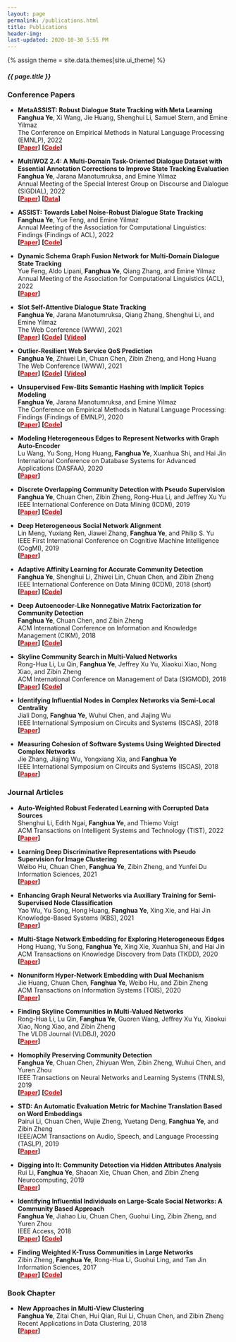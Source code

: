 ```yaml
---
layout: page
permalink: /publications.html
title: Publications
header-img: 
last-updated: 2020-10-30 5:55 PM
---
```

{% assign theme = site.data.themes[site.ui_theme] %}
<div class="blogcard  card-1 mb-4" style="width: 100%;">
  <div class="card-body">
    <h5 class="card-title text-center" style="font-size:{{ theme.post-title-size }};font-weight:{{ theme.post-font-weight }};">{{ page.title }}</h5>
  </div>
</div>


<!-- ### Preprints -->



### Conference Papers

+ **MetaASSIST: Robust Dialogue State Tracking with Meta Learning**<br/>
  **Fanghua Ye**, Xi Wang, Jie Huang, Shenghui Li, Samuel Stern, and Emine Yilmaz<br/>
  The Conference on Empirical Methods in Natural Language Processing (EMNLP), 2022<br/>
  **[[<font color=red>Paper</font>](https://arxiv.org/abs/2210.12397)]** **[[<font color=red>Code</font>](https://github.com/smartyfh/DST-MetaASSIST)]**

+ **MultiWOZ 2.4: A Multi-Domain Task-Oriented Dialogue Dataset with Essential Annotation Corrections to Improve State Tracking Evaluation**<br/>
  **Fanghua Ye**, Jarana Manotumruksa, and Emine Yilmaz<br/>
  Annual Meeting of the Special Interest Group on Discourse and Dialogue (SIGDIAL), 2022<br/>
  **[[<font color=red>Paper</font>](https://arxiv.org/abs/2104.00773)]** **[[<font color=red>Data</font>](https://github.com/smartyfh/MultiWOZ2.4)]**
  
+ **ASSIST: Towards Label Noise-Robust Dialogue State Tracking**<br/>
  **Fanghua Ye**, Yue Feng, and Emine Yilmaz<br/>
  Annual Meeting of the Association for Computational Linguistics: Findings (Findings of ACL), 2022<br/>
  **[[<font color=red>Paper</font>](https://aclanthology.org/2022.findings-acl.214.pdf)]** **[[<font color=red>Code</font>](https://github.com/smartyfh/DST-ASSIST)]**

+ **Dynamic Schema Graph Fusion Network for Multi-Domain Dialogue State Tracking**<br/>
  Yue Feng, Aldo Lipani, **Fanghua Ye**, Qiang Zhang, and Emine Yilmaz<br/>
  Annual Meeting of the Association for Computational Linguistics (ACL), 2022<br/>
  **[[<font color=red>Paper</font>](https://aclanthology.org/2022.acl-long.10.pdf)]**

+ **Slot Self-Attentive Dialogue State Tracking**<br/>
  **Fanghua Ye**, Jarana Manotumruksa, Qiang Zhang, Shenghui Li, and Emine Yilmaz<br/>
  The Web Conference (WWW), 2021<br/>
  **[[<font color=red>Paper</font>](https://arxiv.org/abs/2101.09374)]** **[[<font color=red>Code</font>](https://github.com/smartyfh/DST-STAR)]** **[[<font color=red>Video</font>](https://www.youtube.com/watch?v=xkw9NMFkygc)]**

+ **Outlier-Resilient Web Service QoS Prediction**<br/>
  **Fanghua Ye**, Zhiwei Lin, Chuan Chen, Zibin Zheng, and Hong Huang<br/>
  The Web Conference (WWW), 2021<br/>
  **[[<font color=red>Paper</font>](https://arxiv.org/abs/2006.01287)]** **[[<font color=red>Code</font>](https://github.com/smartyfh/CMF-CTF)]** **[[<font color=red>Video</font>](https://www.youtube.com/watch?v=CFpOIE_6lQM)]**

+ **Unsupervised Few-Bits Semantic Hashing with Implicit Topics Modeling**<br/>
  **Fanghua Ye**, Jarana Manotumruksa, and Emine Yilmaz<br/>
  The Conference on Empirical Methods in Natural Language Processing: Findings (Findings of EMNLP), 2020<br/>
  **[[<font color=red>Paper</font>](https://www.aclweb.org/anthology/2020.findings-emnlp.233.pdf)]** **[[<font color=red>Code</font>](https://github.com/smartyfh/WISH)]**

+ **Modeling Heterogeneous Edges to Represent Networks with Graph Auto-Encoder**<br/>
  Lu Wang, Yu Song, Hong Huang, **Fanghua Ye**, Xuanhua Shi, and Hai Jin<br/>
  International Conference on Database Systems for Advanced Applications (DASFAA), 2020<br/>
  **[[<font color=red>Paper</font>](https://link.springer.com/chapter/10.1007/978-3-030-59416-9_30)]**

+ **Discrete Overlapping Community Detection with Pseudo Supervision**<br/>
  **Fanghua Ye**, Chuan Chen, Zibin Zheng, Rong-Hua Li, and Jeffrey Xu Yu<br/>
  IEEE International Conference on Data Mining (ICDM), 2019<br/>
  **[[<font color=red>Paper</font>](https://ieeexplore.ieee.org/document/8970691)]** **[[<font color=red>Code</font>](https://github.com/smartyfh/DNMF)]**

+ **Deep Heterogeneous Social Network Alignment**<br/>
  Lin Meng, Yuxiang Ren, Jiawei Zhang, **Fanghua Ye**, and Philip S. Yu<br/>
  IEEE First International Conference on Cognitive Machine Intelligence (CogMI), 2019<br/>
  **[[<font color=red>Paper</font>](https://ieeexplore.ieee.org/abstract/document/8998782)]**
  
<!-- + **Hyper2vec: Biased Random Walk for Hyper-Network Embedding**<br/>
  Jie Huang, Chuan Chen, **Fanghua Ye**, Jiajing Wu, Zibin Zheng, and Guohui Ling<br/>
  International Conference on Database Systems for Advanced Applications (DASFAA), 2019 (short)<br/>
  **[[<font color=red>Paper</font>](https://doi.org/10.1007/978-3-030-18590-9_27)]**   -->

<!-- + **A Semi-Supervised Classification Approach for Multiple Time-Varying Networks with Total Variation**<br/>
  Yuzheng Li, Chuan Chen, **Fanghua Ye**, Zibin Zheng, and Guohui Ling<br/>
  International Conference on Database Systems for Advanced Applications (DASFAA), 2019 (short)<br/>
  **[[<font color=red>Paper</font>](https://doi.org/10.1007/978-3-030-18590-9_40)]**   -->

<!-- + **Nonnegative Spectral Clustering for Large-Scale Semi-Supervised Learning**<br/>
  Weibo Hu, Chuan Chen, **Fanghua Ye**, Zibin Zheng, and Guohui Ling<br/>
  International Conference on Database Systems for Advanced Applications (DASFAA), 2019 (short)<br/>
  **[[<font color=red>Paper</font>](https://doi.org/10.1007/978-3-030-18590-9_30)]** -->

+ **Adaptive Affinity Learning for Accurate Community Detection**<br/>
  **Fanghua Ye**, Shenghui Li, Zhiwei Lin, Chuan Chen, and Zibin Zheng<br/>
  IEEE International Conference on Data Mining (ICDM), 2018 (short) <br/>
  **[[<font color=red>Paper</font>](https://ieeexplore.ieee.org/abstract/document/8594997)]** **[[<font color=red>Code</font>](https://github.com/smartyfh/AANMF)]**

+ **Deep Autoencoder-Like Nonnegative Matrix Factorization for Community Detection**<br/>
  **Fanghua Ye**, Chuan Chen, and Zibin Zheng<br/>
  ACM International Conference on Information and Knowledge Management (CIKM), 2018 <br/>
  **[[<font color=red>Paper</font>](https://dl.acm.org/doi/abs/10.1145/3269206.3271697)]** **[[<font color=red>Code</font>](https://github.com/smartyfh/DANMF)]**

+ **Skyline Community Search in Multi-Valued Networks**<br/>
  Rong-Hua Li, Lu Qin, **Fanghua Ye**, Jeffrey Xu Yu, Xiaokui Xiao, Nong Xiao, and Zibin Zheng<br/>
  ACM International Conference on Management of Data (SIGMOD), 2018 <br/>
  **[[<font color=red>Paper</font>](https://dl.acm.org/doi/10.1145/3183713.3183736)]** **[[<font color=red>Code</font>](https://github.com/smartyfh/MAIC)]**

<!-- + **An Adaptive Semi-Local Algorithm for Node Ranking in Large Complex Networks**<br/>
  **Fanghua Ye**, Chuan Chen, Jie Zhang, Jiajing Wu, and Zibin Zheng<br/>
  International Conference on Service-Oriented Computing (ICSOC), 2018 (short) <br/>
  **[[<font color=red>Paper</font>](https://link.springer.com/chapter/10.1007/978-3-030-03596-9_36)]** -->

+ **Identifying Influential Nodes in Complex Networks via Semi-Local Centrality**<br/>
  Jiali Dong, **Fanghua Ye**, Wuhui Chen, and Jiajing Wu<br/>
  IEEE International Symposium on Circuits and Systems (ISCAS), 2018 <br/>
  **[[<font color=red>Paper</font>](https://ieeexplore.ieee.org/abstract/document/8351889)]**

+ **Measuring Cohesion of Software Systems Using Weighted Directed Complex Networks**<br/>
  Jie Zhang, Jiajing Wu, Yongxiang Xia, and **Fanghua Ye**<br/>
  IEEE International Symposium on Circuits and Systems (ISCAS), 2018 <br/>
  **[[<font color=red>Paper</font>](https://ieeexplore.ieee.org/abstract/document/8351747)]**
  
<!-- + **Efficient Influential Individuals Discovery on Service-Oriented Social Networks: A Community-Based Approach**<br/>
  **Fanghua Ye**, Jiahao Liu, Chuan Chen, Guohui Ling, Zibin Zheng, and Yuren Zhou<br/>
  International Conference on Service-Oriented Computing (ICSOC), 2017 (short) <br/>
  **[[<font color=red>Paper</font>](https://link.springer.com/chapter/10.1007/978-3-319-69035-3_44)]** -->
  


### Journal Articles

+ **Auto-Weighted Robust Federated Learning with Corrupted Data Sources**<br/>
  Shenghui Li, Edith Ngai, **Fanghua Ye**, and Thiemo Voigt<br/>
  ACM Transactions on Intelligent Systems and Technology (TIST), 2022<br/>
  **[[<font color=red>Paper</font>](https://arxiv.org/abs/2101.05880)]**

+ **Learning Deep Discriminative Representations with Pseudo Supervision for Image Clustering**<br/>
  Weibo Hu, Chuan Chen, **Fanghua Ye**, Zibin Zheng, and Yunfei Du<br/> 
  Information Sciences, 2021<br/>
  **[[<font color=red>Paper</font>](https://www.sciencedirect.com/science/article/pii/S0020025521003170)]**

+ **Enhancing Graph Neural Networks via Auxiliary Training for Semi-Supervised Node Classification**<br/>
  Yao Wu, Yu Song, Hong Huang, **Fanghua Ye**, Xing Xie, and Hai Jin<br/> 
  Knowledge-Based Systems (KBS), 2021<br/>
  **[[<font color=red>Paper</font>](https://doi.org/10.1016/j.knosys.2021.106884)]**

+ **Multi-Stage Network Embedding for Exploring Heterogeneous Edges**<br/>
  Hong Huang, Yu Song, **Fanghua Ye**, Xing Xie, Xuanhua Shi, and Hai Jin<br/>
  ACM Transactions on Knowledge Discovery from Data (TKDD), 2020<br/>
  **[[<font color=red>Paper</font>](https://dl.acm.org/doi/abs/10.1145/3415157)]**

+ **Nonuniform Hyper-Network Embedding with Dual Mechanism**<br/>
  Jie Huang, Chuan Chen, **Fanghua Ye**, Weibo Hu, and Zibin Zheng<br/>
  ACM Transactions on Information Systems (TOIS), 2020<br/>
  **[[<font color=red>Paper</font>](https://dl.acm.org/doi/abs/10.1145/3388924)]**

+ **Finding Skyline Communities in Multi-Valued Networks**<br/>
  Rong-Hua Li, Lu Qin, **Fanghua Ye**, Guoren Wang, Jeffrey Xu Yu, Xiaokui Xiao, Nong Xiao, and Zibin Zheng<br/>
  The VLDB Journal (VLDBJ), 2020<br/>
  **[[<font color=red>Paper</font>](https://link.springer.com/article/10.1007/s00778-020-00618-5)]**

+ **Homophily Preserving Community Detection**<br/>
  **Fanghua Ye**, Chuan Chen, Zhiyuan Wen, Zibin Zheng, Wuhui Chen, and Yuren Zhou<br/>
  IEEE Transactions on Neural Networks and Learning Systems (TNNLS), 2019<br/>
  **[[<font color=red>Paper</font>](https://ieeexplore.ieee.org/abstract/document/8827596)]** **[[<font color=red>Code</font>](https://github.com/smartyfh/HPNMF)]**

+ **STD: An Automatic Evaluation Metric for Machine Translation Based on Word Embeddings**<br/>
  Pairui Li, Chuan Chen, Wujie Zheng, Yuetang Deng, **Fanghua Ye**, and Zibin Zheng<br/>
  IEEE/ACM Transactions on Audio, Speech, and Language Processing (TASLP), 2019<br/>
  **[[<font color=red>Paper</font>](https://ieeexplore.ieee.org/abstract/document/8736840)]**

+ **Digging into It: Community Detection via Hidden Attributes Analysis**<br/>
  Rui Li, **Fanghua Ye**, Shaoan Xie, Chuan Chen, and Zibin Zheng<br/>
  Neurocomputing, 2019<br/>
  **[[<font color=red>Paper</font>](https://www.sciencedirect.com/science/article/abs/pii/S0925231218314036)]**

<!-- + **BGN: Identifying Influential Nodes in Complex Networks via Backward Generating Networks**<br/>
  Zhiwei Lin, **Fanghua Ye**, Chuan Chen, and Zibin Zheng<br/>
  IEEE Access, 2018<br/>
  **[[<font color=red>Paper</font>](https://ieeexplore.ieee.org/abstract/document/8491286)]** -->

+ **Identifying Influential Individuals on Large-Scale Social Networks: A Community Based Approach**<br/>
  **Fanghua Ye**, Jiahao Liu, Chuan Chen, Guohui Ling, Zibin Zheng, and Yuren Zhou<br/>
  IEEE Access, 2018<br/>
  **[[<font color=red>Paper</font>](https://ieeexplore.ieee.org/abstract/document/8445575)]** **[[<font color=red>Code</font>](https://github.com/smartyfh/CRIM)]**

+ **Finding Weighted K-Truss Communities in Large Networks**<br/>
  Zibin Zheng, **Fanghua Ye**, Rong-Hua Li, Guohui Ling, and Tan Jin<br/>
  Information Sciences, 2017<br/>
  **[[<font color=red>Paper</font>](https://www.sciencedirect.com/science/article/abs/pii/S0020025516308118)]** **[[<font color=red>Code</font>](https://github.com/smartyfh/KEP-Index)]**




### Book Chapter

+ **New Approaches in Multi-View Clustering**<br/>
  **Fanghua Ye**, Zitai Chen, Hui Qian, Rui Li, Chuan Chen, and Zibin Zheng<br/>
  Recent Applications in Data Clustering, 2018<br/>
  **[[<font color=red>Paper</font>](https://www.intechopen.com/books/recent-applications-in-data-clustering/new-approaches-in-multi-view-clustering)]**




<!-- ### Workshop Paper

+ **DC-RSF: A Dynamic and Customized Reputation System Framework for Joint Cloud Computing**<br/>
  **Fanghua Ye**, Zibin Zheng, Chuan Chen, and Yuren Zhou<br/>
  IEEE International Conference on Distributed Computing Systems Workshops (ICDCSW), 2017 <br/>
  **[[<font color=red>Paper</font>](https://ieeexplore.ieee.org/abstract/document/7979829)]** -->
